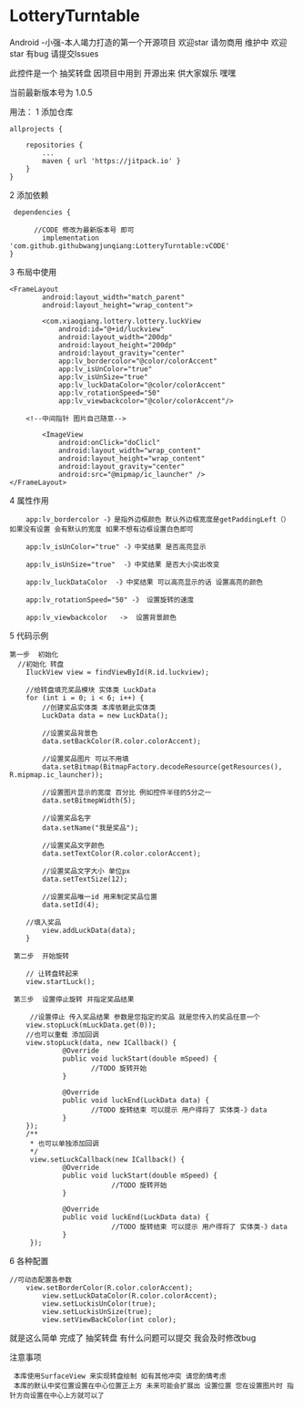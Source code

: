 # LotteryTurntable


Android -小强-本人竭力打造的第一个开源项目 欢迎star 请勿商用 维护中 欢迎star 有bug 请提交lssues  

此控件是一个 抽奖转盘 因项目中用到 开源出来 供大家娱乐 嘿嘿

当前最新版本号为  1.0.5

用法：
  1 添加仓库
  
	allprojects {
	
		repositories {
			...
			maven { url 'https://jitpack.io' }
		}
	}
	
  2 添加依赖   
  
 	 dependencies {
  
          //CODE 修改为最新版本号 即可
	        implementation 'com.github.githubwangjunqiang:LotteryTurntable:vCODE'
	}
	
	
3 布局中使用

 	<FrameLayout
        	android:layout_width="match_parent"
        	android:layout_height="wrap_content">

        	<com.xiaoqiang.lottery.lottery.luckView
            	android:id="@+id/luckview"
            	android:layout_width="200dp"
            	android:layout_height="200dp"
            	android:layout_gravity="center"
		    	app:lv_bordercolor="@color/colorAccent"
		    	app:lv_isUnColor="true"
		    	app:lv_isUnSize="true"
		    	app:lv_luckDataColor="@color/colorAccent"
		    	app:lv_rotationSpeed="50"
		    	app:lv_viewbackcolor="@color/colorAccent"/>
			
		<!--中间指针 图片自己随意-->
		
        	<ImageView
            	android:onClick="doClicl"
            	android:layout_width="wrap_content"
            	android:layout_height="wrap_content"
            	android:layout_gravity="center"
            	android:src="@mipmap/ic_launcher" />
    </FrameLayout>
		

4 属性作用

		app:lv_bordercolor -》是指外边框颜色 默认外边框宽度是getPaddingLeft（） 如果没有设置 会有默认的宽度 如果不想有边框设置白色即可
		
		app:lv_isUnColor="true" -》中奖结果 是否高亮显示
		
		app:lv_isUnSize="true"  -》中奖结果 是否大小突出改变
		
		app:lv_luckDataColor  -》中奖结果 可以高亮显示的话 设置高亮的颜色 
		
		app:lv_rotationSpeed="50" -》 设置旋转的速度

		app:lv_viewbackcolor   ->  设置背景颜色
		
		
5 代码示例 

    第一步  初始化
	  //初始化 转盘
        IluckView view = findViewById(R.id.luckview);

        //给转盘填充奖品模块 实体类 LuckData
        for (int i = 0; i < 6; i++) {
            //创建奖品实体类 本库依赖此实体类
            LuckData data = new LuckData();

            //设置奖品背景色
            data.setBackColor(R.color.colorAccent);

            //设置奖品图片 可以不用填
            data.setBitmap(BitmapFactory.decodeResource(getResources(), R.mipmap.ic_launcher));

            //设置图片显示的宽度 百分比 例如控件半径的5分之一
            data.setBitmepWidth(5);

            //设置奖品名字
            data.setName("我是奖品");

            //设置奖品文字颜色
            data.setTextColor(R.color.colorAccent);

            //设置奖品文字大小 单位px
            data.setTextSize(12);

            //设置奖品唯一id 用来制定奖品位置
            data.setId(4);

	    //填入奖品
            view.addLuckData(data);
        }
	
     第二步  开始旋转
     
     	// 让转盘转起来
        view.startLuck();
	
     第三步  设置停止旋转 并指定奖品结果
     
     	 //设置停止 传入奖品结果 参数是您指定的奖品 就是您传入的奖品任意一个
        view.stopLuck(mLuckData.get(0));
        //也可以重载 添加回调
        view.stopLuck(data, new ICallback() {
                 @Override
                 public void luckStart(double mSpeed) {
                        //TODO 旋转开始
                 }

                 @Override
                 public void luckEnd(LuckData data) {
                        //TODO 旋转结束 可以提示 用户得将了 实体类-》data
                 }
        });
        /**
         * 也可以单独添加回调
         */
         view.setLuckCallback(new ICallback() {
                 @Override
                 public void luckStart(double mSpeed) {
                             //TODO 旋转开始
                 }

                 @Override
                 public void luckEnd(LuckData data) {
                             //TODO 旋转结束 可以提示 用户得将了 实体类-》data
                 }
         });
	
	
	
6 各种配置
 
 	//可动态配置各参数
 		view.setBorderColor(R.color.colorAccent);
        	view.setLuckDataColor(R.color.colorAccent);
        	view.setLuckisUnColor(true);
        	view.setLuckisUnSize(true);
        	view.setViewBackColor(int color);

 
 就是这么简单 完成了 抽奖转盘 有什么问题可以提交 我会及时修改bug
 
 注意事项
 
 	 本库使用SurfaceView 来实现转盘绘制 如有其他冲突 请您酌情考虑 
	 本库的默认中奖位置设置在中心位置正上方 未来可能会扩展出 设置位置 您在设置图片时 指针方向设置在中心上方就可以了
     	

		
		
		
		
